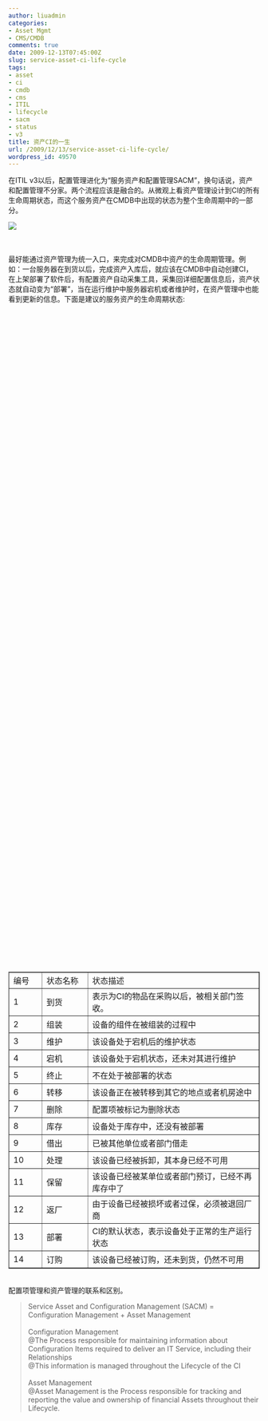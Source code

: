```yaml
---
author: liuadmin
categories:
- Asset Mgmt
- CMS/CMDB
comments: true
date: 2009-12-13T07:45:00Z
slug: service-asset-ci-life-cycle
tags:
- asset
- ci
- cmdb
- cms
- ITIL
- lifecycle
- sacm
- status
- v3
title: 资产CI的一生
url: /2009/12/13/service-asset-ci-life-cycle/
wordpress_id: 49570
---
```


在ITIL v3以后，配置管理进化为“服务资产和配置管理SACM”，换句话说，资产和配置管理不分家。两个流程应该是融合的。从微观上看资产管理设计到CI的所有生命周期状态，而这个服务资产在CMDB中出现的状态为整个生命周期中的一部分。<br />

![](http://www.butterfliesandart.com/Butterfly_Life_Cycle/Lifecycle3large.jpg)

<br /><br />最好能通过资产管理为统一入口，来完成对CMDB中资产的生命周期管理。例如：一台服务器在到货以后，完成资产入库后，就应该在CMDB中自动创建CI，在上架部署了软件后，有配置资产自动采集工具，采集回详细配置信息后，资产状态就自动变为“部署”，当在运行维护中服务器宕机或者维护时，在资产管理中也能看到更新的信息。下面是建议的服务资产的生命周期状态:<br /><table cellpadding="0" cellspacing="0" border="1" width="709" > <br /><tbody ><br /><tr ><br />
<td width="69" height="32" >编号
</td><br />
<td width="115" >状态名称
</td><br />
<td width="526" >状态描述
</td><br /></tr><br /><tr ><br />
<td width="69" height="34" >1
</td><br />
<td width="115" >到货
</td><br />
<td width="526" >表示为CI的物品在采购以后，被相关部门签收。
</td><br /></tr><br /><tr ><br />
<td width="69" height="34" >2
</td><br />
<td width="115" >组装
</td><br />
<td width="526" >设备的组件在被组装的过程中
</td><br /></tr><br /><tr ><br />
<td width="69" height="34" >3
</td><br />
<td width="115" >维护
</td><br />
<td width="526" >该设备处于宕机后的维护状态
</td><br /></tr><br /><tr ><br />
<td width="69" height="34" >4
</td><br />
<td width="115" >宕机
</td><br />
<td width="526" >该设备处于宕机状态，还未对其进行维护
</td><br /></tr><br /><tr ><br />
<td width="69" height="34" >5
</td><br />
<td width="115" >终止
</td><br />
<td width="526" >不在处于被部署的状态
</td><br /></tr><br /><tr ><br />
<td width="69" height="34" >6
</td><br />
<td width="115" >转移
</td><br />
<td width="526" >该设备正在被转移到其它的地点或者机房途中
</td><br /></tr><br /><tr ><br />
<td width="69" height="34" >7
</td><br />
<td width="115" >删除
</td><br />
<td width="526" >配置项被标记为删除状态
</td><br /></tr><br /><tr ><br />
<td width="69" height="34" >8
</td><br />
<td width="115" >库存
</td><br />
<td width="526" >设备处于库存中，还没有被部署
</td><br /></tr><br /><tr ><br />
<td width="69" height="34" >9
</td><br />
<td width="115" >借出
</td><br />
<td width="526" >已被其他单位或者部门借走
</td><br /></tr><br /><tr ><br />
<td width="69" height="34" >10
</td><br />
<td width="115" >处理
</td><br />
<td width="526" >该设备已经被拆卸，其本身已经不可用
</td><br /></tr><br /><tr ><br />
<td width="69" height="34" >11
</td><br />
<td width="115" >保留
</td><br />
<td width="526" >该设备已经被某单位或者部门预订，已经不再库存中了
</td><br /></tr><br /><tr ><br />
<td width="69" height="34" >12
</td><br />
<td width="115" >返厂
</td><br />
<td width="526" >由于设备已经被损坏或者过保，必须被退回厂商
</td><br /></tr><br /><tr ><br />
<td width="69" height="34" >13
</td><br />
<td width="115" >部署
</td><br />
<td width="526" >CI的默认状态，表示设备处于正常的生产运行状态
</td><br /></tr><br /><tr ><br />
<td width="69" height="34" >14
</td><br />
<td width="115" >订购
</td><br />
<td width="526" >该设备已经被订购，还未到货，仍然不可用
</td><br /></tr><br /></tbody></table><br />配置项管理和资产管理的联系和区别。<br />

<blockquote>Service Asset and Configuration Management (SACM) = Configuration Management + Asset Management<br /><br />Configuration Management<br />@The Process responsible for maintaining information about Configuration Items required to deliver an IT Service, including their Relationships<br />@This information is managed throughout the Lifecycle of the CI<br /><br />Asset Management<br />@Asset Management is the Process responsible for tracking and reporting the value and ownership of financial Assets throughout their Lifecycle.</blockquote>
